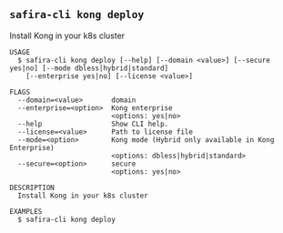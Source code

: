 <!-- order:22 -->
<!-- PLEASE! Don't edit this file, auto generated! -->

## `safira-cli kong deploy`

Install Kong in your k8s cluster

```
USAGE
  $ safira-cli kong deploy [--help] [--domain <value>] [--secure yes|no] [--mode dbless|hybrid|standard]
    [--enterprise yes|no] [--license <value>]

FLAGS
  --domain=<value>       domain
  --enterprise=<option>  Kong enterprise
                         <options: yes|no>
  --help                 Show CLI help.
  --license=<value>      Path to license file
  --mode=<option>        Kong mode (Hybrid only available in Kong Enterprise)
                         <options: dbless|hybrid|standard>
  --secure=<option>      secure
                         <options: yes|no>

DESCRIPTION
  Install Kong in your k8s cluster

EXAMPLES
  $ safira-cli kong deploy
```
